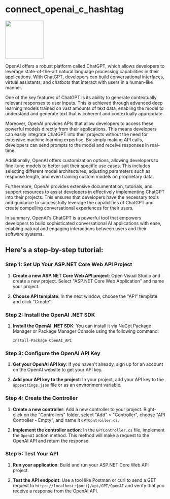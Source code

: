# connect_openai_c_hashtag

<img src="https://th.bing.com/th/id/OIG4.ZaHwufRKc_sL0uZIcJ4S?w=173&h=173&c=6&r=0&o=5&dpr=1.3&pid=ImgGn" height="120" width="120" />

OpenAI offers a robust platform called ChatGPT, which allows developers to leverage state-of-the-art natural language processing capabilities in their applications. With ChatGPT, developers can build conversational interfaces, virtual assistants, and chatbots that interact with users in a human-like manner.

One of the key features of ChatGPT is its ability to generate contextually relevant responses to user inputs. This is achieved through advanced deep learning models trained on vast amounts of text data, enabling the model to understand and generate text that is coherent and contextually appropriate.

Moreover, OpenAI provides APIs that allow developers to access these powerful models directly from their applications. This means developers can easily integrate ChatGPT into their projects without the need for extensive machine learning expertise. By simply making API calls, developers can send prompts to the model and receive responses in real-time.

Additionally, OpenAI offers customization options, allowing developers to fine-tune models to better suit their specific use cases. This includes selecting different model architectures, adjusting parameters such as response length, and even training custom models on proprietary data.

Furthermore, OpenAI provides extensive documentation, tutorials, and support resources to assist developers in effectively implementing ChatGPT into their projects. This ensures that developers have the necessary tools and guidance to successfully leverage the capabilities of ChatGPT and create compelling conversational experiences for their users.

In summary, OpenAI's ChatGPT is a powerful tool that empowers developers to build sophisticated conversational AI applications with ease, enabling natural and engaging interactions between users and their software systems.

## Here's a step-by-step tutorial:

### Step 1: Set Up Your ASP.NET Core Web API Project

1. **Create a new ASP.NET Core Web API project**: Open Visual Studio and create a new project. Select "ASP.NET Core Web Application" and name your project.

2. **Choose API template**: In the next window, choose the "API" template and click "Create".

### Step 2: Install the OpenAI .NET SDK

1. **Install the OpenAI .NET SDK**: You can install it via NuGet Package Manager or Package Manager Console using the following command:

    ```
    Install-Package OpenAI_API
    ```

### Step 3: Configure the OpenAI API Key

1. **Get your OpenAI API key**: If you haven't already, sign up for an account on the OpenAI website to get your API key.

2. **Add your API key to the project**: In your project, add your API key to the `appsettings.json` file or as an environment variable.

### Step 4: Create the Controller

1. **Create a new controller**: Add a new controller to your project. Right-click on the "Controllers" folder, select "Add" > "Controller", choose "API Controller - Empty", and name it `GPTController.cs`.

2. **Implement the controller action**: In the `GPTController.cs` file, implement the `OpenAI` action method. This method will make a request to the OpenAI API and return the response.

### Step 5: Test Your API

1. **Run your application**: Build and run your ASP.NET Core Web API project.

2. **Test the API endpoint**: Use a tool like Postman or curl to send a GET request to `https://localhost:{port}/api/GPT/OpenAI` and verify that you receive a response from the OpenAI API.

